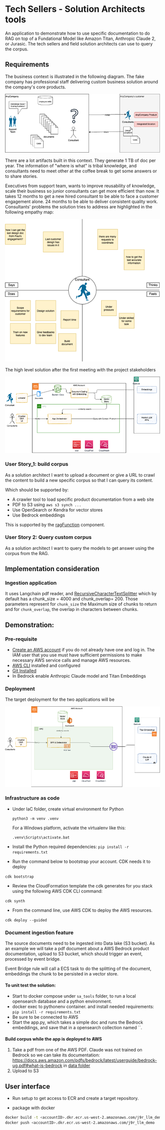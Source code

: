 # Tech Sellers - Solution Architects tools

An application to demonstrate how to use specific documentation to do RAG on top of a Fundational Model like Amazon Titan, Anthropic Claude 2, or Jurasic.  The tech sellers and field solution architects can use to query the corpus.

## Requirements

The business context is illustrated in the following diagram. The fake company has professional staff delivering custom business solution around the company's core products. 

![](../docs/diagrams/sa-tools/biz-context.drawio.png)

There are a lot artifacts built in this context. They generate 1 TB of doc per year. The information of "where is what" is tribal knowledge, and consultants need to meet other at the coffee break to get some answers or to share stories.

Executives from support team, wants to improve reusability of knowledge, scale their business so junior consultants can get more efficient than now. It takes 12 months to get a new hired consultant to be able to face a customer engagement alone. 24 months to be able to deliver consistent quality work. Consultants' problems the solution tries to address are highlighted in the following empathy map:

![](../docs/diagrams/sa-tools/consultant-persona.drawio.png)


The high level solution after the first meeting with the project stakeholders

![](../docs/diagrams/sa-tools/llm-discovery.drawio.png)

### User Story_1: build corpus

As a solution architect I want to upload a document or give a URL to crawl the content to build a new specific corpus so that I can query its content.

Which should be supported by:

* A crawler tool to load specific product documentation from a web site
* PDF to S3 using `aws s3 synch ...`
* Use OpenSearch or Kendra for vector stores
* Use Bedrock embeddings

This is supported by the [ragFunction]() component.

### User Story 2: Query custom corpus

As a solution architect I want to query the models to get answer using the corpus from the RAG.

## Implementation consideration

### Ingestion application

It uses Langchain pdf reader, and [RecursiveCharacterTextSplitter](https://api.python.langchain.com/en/latest/text_splitter/langchain.text_splitter.RecursiveCharacterTextSplitter.html) which by default has a chunk_size = 4000 and chunk_overlap= 200. Those parameters represent for `chunk_size` the Maximum size of chunks to return and for `chunk_overlap`, the overlap in characters between chunks.

## Demonstration:

### Pre-requisite

* [Create an AWS account](https://portal.aws.amazon.com/gp/aws/developer/registration/index.html) if you do not already have one and log in. The IAM user that you use must have sufficient permissions to make necessary AWS service calls and manage AWS resources.
* [AWS CLI](https://docs.aws.amazon.com/cli/latest/userguide/install-cliv2.html) installed and configured
* [Git Installed](https://git-scm.com/book/en/v2/Getting-Started-Installing-Git)
* In Bedrock enable Anthropic Claude model and Titan Embeddings

### Deployment

The target deployment for the two applications will be 

![](../docs/diagrams/sa-tools/deployment.drawio.png)

### Infrastructure as code

* Under IaC folder, create virtual environment for Python

    ```
    python3 -m venv .venv
    ```

    For a Windows platform, activate the virtualenv like this:

    ```
    .venv\Scripts\activate.bat
    ```

* Install the Python required dependencies: `pip install -r requirements.txt`

* Run the command below to bootstrap your account. CDK needs it to deploy

`cdk bootstrap`

* Review the CloudFormation template the cdk generates for you stack using the following AWS CDK CLI command:

`cdk synth`

* From the command line, use AWS CDK to deploy the AWS resources.

`cdk deploy --guided`

### Document ingestion feature

The source documents need to be ingested into Data lake (S3 bucket). As an example we will take a pdf document about a AWS Bedrock product documentation, upload to S3 bucket, which should trigger an event, processed by event bridge.

Event Bridge rule will call a ECS task to do the splitting of the document, embeddings the chunk to be persisted in a vector store.

#### To unit test the solution:

* Start to docker compose under `sa_tools` folder, to run a local opensearch database and a python environment.
* docker exec to pythonenv container. and install needed requirements: `pip install -r requirements.txt`
* Be sure to be connected to AWS
* Start the app.py, which takes a simple doc and runs the Bedrock embeddings, and save that in a opensearch collection named ``.

#### Build corpus while the app is deployed to AWS

1. Take a pdf from one of the AWS PDF. Claude was not trained on Bedrock so we can take its documentation: https://docs.aws.amazon.com/pdfs/bedrock/latest/userguide/bedrock-ug.pdf#what-is-bedrock in [data folder]()
1. Upload to S3


## User interface

* Run setup to get access to ECR and create a target repository.

* package with docker

```sh
docker build -t <accountID>.dkr.ecr.us-west-2.amazonaws.com/j9r_llm_demo .
docker push <accountID>.dkr.ecr.us-west-2.amazonaws.com/j9r_llm_demo 
```
